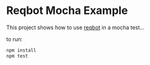 # Reqbot Mocha Example

This project shows how to use [reqbot](https://github.com/typingincolor/reqbot)
in a mocha test...

to run:

```bash
npm install
npm test
```
